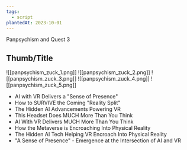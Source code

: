 ```yaml
---
tags:
  - script
plantedAt: 2023-10-01
---
```

Panpsychism and Quest 3

## Thumb/Title

![[panpsychism_zuck_1.png]]
![[panpsychism_zuck_2.png]]
![[panpsychism_zuck_3.png]]
![[panpsychism_zuck_4.png]]
![[panpsychism_zuck_5.png]]

* AI with VR Delivers a "Sense of Presence"
* How to SURVIVE the Coming "Reality Split"
* The Hidden AI Advancements Powering VR
* This Headset Does MUCH More Than You Think
* AI With VR Delivers MUCH More Than You Think
* How the Metaverse is Encroaching Into Physical Reality
* The Hidden AI Tech Helping VR Encroach Into Physical Reality
* "A Sense of Presence" - Emergence at the Intersection of AI and VR